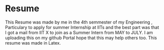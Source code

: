 # Resume
This Resume was made by me in the 4th semmester of my Engineering , Particulary to apply for summer Internship at IITs and the best part was that I got a mail from IIT X to join as a Summer Intern from MAY to JULY. I am uploading this on my github Portal hope that this may help others too. This resume was made in Latex.
